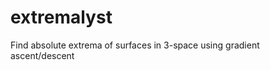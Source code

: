 extremalyst
===========

Find absolute extrema of surfaces in 3-space using gradient ascent/descent

